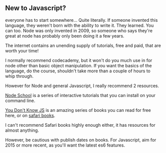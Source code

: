 ## New to Javascript?

everyone has to start somewhere... Quite literally.
If someone invented this language, they weren't born with the ability to write it. They learned. You can too. Node was only invented in 2009, so someone who says they're great at node has probably only been doing it a few years.

The internet contains an unending supply of tutorials, free and paid, that are worth your time!

I normally recommend codecademy, but it won't do you much use in for node other than basic object manipulation.
If you want the basics of the language, do the course, shouldn't take more than a couple of hours to whip through.

However for Node and general Javascript, I really recommend 2 resources.

[Node School](https://nodeschool.io/#workshoppers) is a series of interactive tutorials that you can install on your command line.

[You Don't Know JS](https://github.com/getify/You-Dont-Know-JS) is an amazing series of books you can read for free here, or on [safari books](https://www.safaribooksonline.com/home/).


I can't recommend Safari books highly enough either, it has resources for almost anything.

However, be cautious with publish dates on books. For Javascript, aim for 2015 or more recent, as you'll want the latest es6 features.